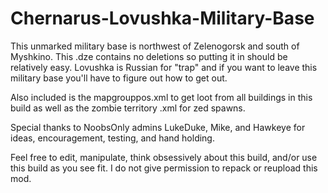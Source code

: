 # Chernarus-Lovushka-Military-Base

This unmarked military base is northwest of Zelenogorsk and south of Myshkino. This .dze contains no deletions so putting it in should be relatively easy. Lovushka is Russian for "trap" and if you want to leave this military base you'll have to figure out how to get out.

Also included is the mapgrouppos.xml to get loot from all buildings in this build as well as the zombie territory .xml for zed spawns.

Special thanks to NoobsOnly admins LukeDuke, Mike, and Hawkeye for ideas, encouragement, testing, and hand holding.

Feel free to edit, manipulate, think obsessively about this build, and/or use this build as you see fit. I do not give permission to repack or reupload this mod.
